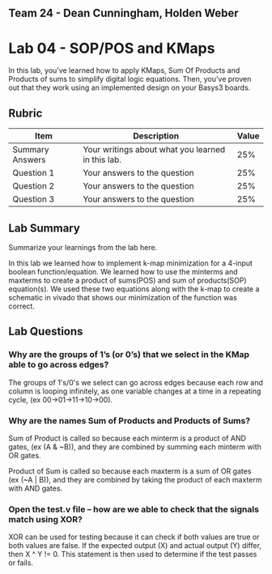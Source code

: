 ## Team 24 - Dean Cunningham, Holden Weber
# Lab 04 - SOP/POS and KMaps

In this lab, you’ve learned how to apply KMaps, Sum Of Products and Products of
sums to simplify digital logic equations. Then, you’ve proven out that they work
using an implemented design on your Basys3 boards.

## Rubric

| Item | Description | Value |
| ---- | ----------- | ----- |
| Summary Answers | Your writings about what you learned in this lab. | 25% |
| Question 1 | Your answers to the question | 25% |
| Question 2 | Your answers to the question | 25% |
| Question 3 | Your answers to the question | 25% |

## Lab Summary

Summarize your learnings from the lab here.

In this lab we learned how to implement k-map minimization for a 4-input boolean
function/equation. We learned how to use the minterms and maxterms to create a 
product of sums(POS) and sum of products(SOP) equation(s). We used these two 
equations along with the k-map to create a schematic in vivado that shows our 
minimization of the function was correct. 

## Lab Questions

### Why are the groups of 1’s (or 0’s) that we select in the KMap able to go across edges?

The groups of 1's/0's we select can go across edges because
each row and column is looping infinitely, as one variable
changes at a time in a repeating cycle, (ex 00->01->11->10->00).

### Why are the names Sum of Products and Products of Sums?
Sum of Product is called so because each minterm is a product
of AND gates, (ex (A & ~B)), and they are combined by summing
each minterm with OR gates.

Product of Sum is called so because each maxterm is a sum of 
OR gates (ex (~A | B)), and they are combined by taking the 
product of each maxterm with AND gates.

### Open the test.v file – how are we able to check that the signals match using XOR?

XOR can be used for testing because it can check if both values
are true or both values are false. If the expected output (X)
and actual output (Y) differ, then X ^ Y != 0. This statement
is then used to determine if the test passes or fails.